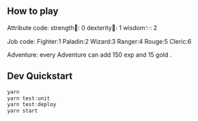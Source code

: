 ## How to play
Attribute code:
strength💪: 0
dexterity💨: 1
wisdom✨: 2

Job code:
Fighter:1
Paladin:2
Wizard:3
Ranger:4
Rouge:5
Cleric:6

Adventure:
every Adventure can add 150 exp and 15 gold .

## Dev Quickstart
```js
yarn
yarn test:unit
yarn test:deploy
yarn start
```
